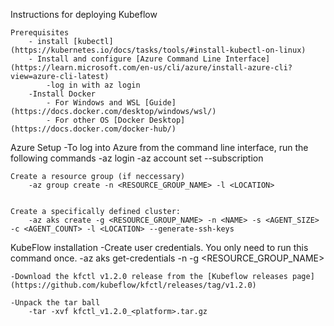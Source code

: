 Instructions for deploying Kubeflow
    
    Prerequisites
        - install [kubectl](https://kubernetes.io/docs/tasks/tools/#install-kubectl-on-linux)
        - Install and configure [Azure Command Line Interface](https://learn.microsoft.com/en-us/cli/azure/install-azure-cli?view=azure-cli-latest)
            -log in with az login
        -Install Docker
            - For Windows and WSL [Guide](https://docs.docker.com/desktop/windows/wsl/)
            - For other OS [Docker Desktop](https://docs.docker.com/docker-hub/)

    

Azure Setup 
    -To log into Azure from the command line interface, run the following commands
        -az login
        -az account set --subscription <NAME OR ID OF SUBSCRIPTION>

    Create a resource group (if neccessary)
        -az group create -n <RESOURCE_GROUP_NAME> -l <LOCATION>


    Create a specifically defined cluster:
        -az aks create -g <RESOURCE_GROUP_NAME> -n <NAME> -s <AGENT_SIZE> -c <AGENT_COUNT> -l <LOCATION> --generate-ssh-keys



KubeFlow installation
    -Create user credentials. You only need to run this command once.
        -az aks get-credentials -n <NAME> -g <RESOURCE_GROUP_NAME>

    -Download the kfctl v1.2.0 release from the [Kubeflow releases page](https://github.com/kubeflow/kfctl/releases/tag/v1.2.0)

    -Unpack the tar ball
        -tar -xvf kfctl_v1.2.0_<platform>.tar.gz
        
